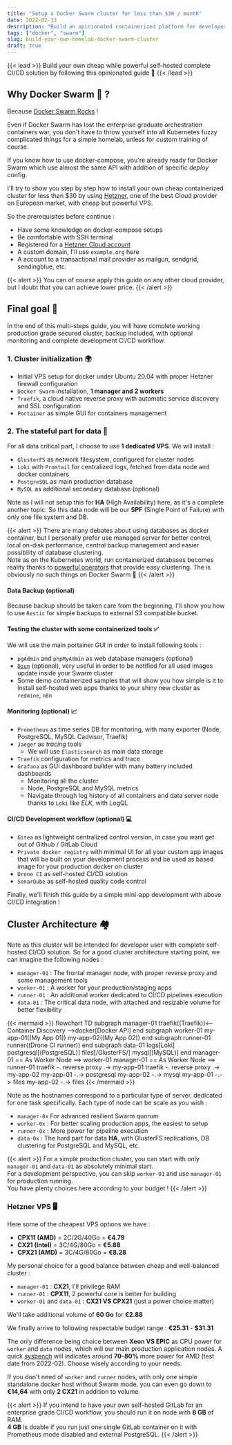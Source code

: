 ```yaml
---
title: "Setup a Docker Swarm cluster for less than $30 / month"
date: 2022-02-13
description: "Build an opinionated containerized platform for developer..."
tags: ["docker", "swarm"]
slug: build-your-own-homelab-docker-swarm-cluster
draft: true
---
```


{{< lead >}}
Build your own cheap while powerful self-hosted complete CI/CD solution by following this opinionated guide 🎉
{{< /lead >}}

## Why Docker Swarm 🧐 ?

Because [Docker Swarm Rocks](https://dockerswarm.rocks/) !

Even if Docker Swarm has lost the enterprise graduate orchestration containers war, you don't have to throw yourself into all Kubernetes fuzzy complicated things for a simple homelab, unless for custom training of course.

If you know how to use docker-compose, you're already ready for Docker Swarm which use almost the same API with addition of specific *deploy* config.

I'll try to show you step by step how to install your own cheap containerized cluster for less than $30 by using [Hetzner](https://www.hetzner.com/), one of the best Cloud provider on European market, with cheap but powerful VPS.

So the prerequisites before continue :

* Have some knowledge on docker-compose setups
* Be comfortable with SSH terminal
* Registered for a [Hetzner Cloud account](https://accounts.hetzner.com/signUp)
* A custom domain, I'll use `example.org` here
* A account to a transactional mail provider as mailgun, sendgrid, sendingblue, etc.

{{< alert >}}
You can of course apply this guide on any other cloud provider, but I doubt that you can achieve lower price.
{{< /alert >}}

## Final goal 🎯

In the end of this multi-steps guide, you will have complete working production grade secured cluster, backup included, with optional monitoring and complete development CI/CD workflow.

### 1. Cluster initialization 🌍

* Initial VPS setup for docker under Ubuntu 20.04 with proper Hetzner firewall configuration
* `Docker Swarm` installation, **1 manager and 2 workers**
* `Traefik`, a cloud native reverse proxy with automatic service discovery and SSL configuration
* `Portainer` as simple GUI for containers management

### 2. The stateful part for data 💾

For all data critical part, I choose to use **1 dedicated VPS**. We will install :

* `GlusterFS` as network filesystem, configured for cluster nodes
* `Loki` with `Promtail` for centralized logs, fetched from data node and docker containers
* `PostgreSQL` as main production database
* `MySQL` as additional secondary database (optional)

Note as I will not setup this for **HA** (High Availability) here, as it's a complete another topic. So this data node will be our **SPF** (Single Point of Failure) with only one file system and DB.

{{< alert >}}
There are many debates about using databases as docker container, but I personally prefer use managed server for better control, local on-disk performance, central backup management and easier possibility of database clustering.  
Note as on the Kubernetes world, run containerized databases becomes reality thanks to [powerful operators](https://github.com/zalando/postgres-operator) that provide easy clustering. The is obviously no such things on Docker Swarm 🙈
{{< /alert >}}

#### Data Backup (optional)

Because backup should be taken care from the beginning, I'll show you how to use `Restic` for simple backups to external S3 compatible bucket.

#### Testing the cluster with some containerized tools ✅

We will use the main portainer GUI in order to install following tools :

* `pgAdmin` and `phpMyAdmin` as web database managers (optional)
* [`Diun`](https://crazymax.dev/diun/) (optional), very useful in order to be notified for all used images update inside your Swarm cluster
* Some demo containerized samples that will show you how simple is it to install self-hosted web apps thanks to your shiny new cluster as `redmine`, `n8n`

#### Monitoring (optional) 📈

* `Prometheus` as time series DB for monitoring, with many exporter (Node, PostgreSQL, MySQL Cadvisor, Traefik)
* `Jaeger` as *tracing* tools
  * We will use `Elasticsearch` as main data storage
* `Traefik` configuration for metrics and trace
* `Grafana` as GUI dashboard builder with many battery included dashboards
  * Monitoring all the cluster
  * Node, PostgreSQL and MySQL metrics
  * Navigate through log history of all containers and data server node thanks to `Loki` like *ELK*, with LogQL

#### CI/CD Development workflow (optional) 💻

* `Gitea` as lightweight centralized control version, in case you want get out of Github / GitLab Cloud
* `Private docker registry` with minimal UI for all your custom app images that will be built on your development process and be used as based image for your production docker on cluster
* `Drone CI` as self-hosted CI/CD solution
* `SonarQube` as self-hosted quality code control

Finally, we'll finish this guide by a simple mini-app development with above CI/CD integration !

## Cluster Architecture 🏘️

Note as this cluster will be intended for developer user with complete self-hosted CI/CD solution. So for a good cluster architecture starting point, we can imagine the following nodes :

* `manager-01` : The frontal manager node, with proper reverse proxy and some management tools
* `worker-01` : A worker for your production/staging apps
* `runner-01` : An additional worker dedicated to CI/CD pipelines execution
* `data-01` : The critical data node, with attached and resizable volume for better flexibility

{{< mermaid >}}
flowchart TD
subgraph manager-01
traefik((Traefik))<-- Container Discovery -->docker[Docker API]
end
subgraph worker-01
my-app-01((My App 01))
my-app-02((My App 02))
end
subgraph runner-01
runner((Drone CI runner))
end
subgraph data-01
logs[Loki]
postgresql[(PostgreSQL)]
files[/GlusterFS/]
mysql[(MySQL)]
end
manager-01 == As Worker Node ==> worker-01
manager-01 == As Worker Node ==> runner-01
traefik -. reverse proxy .-> my-app-01
traefik -. reverse proxy .-> my-app-02
my-app-01 -.-> postgresql
my-app-02 -.-> mysql
my-app-01 -.-> files
my-app-02 -.-> files
{{< /mermaid >}}

Note as the hostnames correspond to a particular type of server, dedicated for one task specifically. Each type of node can be scale as you wish :

* `manager-0x` For advanced resilient Swarm quorum
* `worker-0x` : For better scaling production apps, the easiest to setup
* `runner-0x` : More power for pipeline execution
* `data-0x` : The hard part for data **HA**, with GlusterFS replications, DB clustering for PostgreSQL and MySQL, etc.

{{< alert >}}
For a simple production cluster, you can start with only `manager-01` and `data-01` as absolutely minimal start.  
For a development perspective, you can skip `worker-01` and use `manager-01` for production running.  
You have plenty choices here according to your budget !
{{< /alert >}}

### Hetzner VPS 🖥️

Here some of the cheapest VPS options we have :

* **CPX11 (AMD)** = 2C/2G/40Go = **€4.79**
* **CX21 (Intel)** = 3C/4G/80Go = **€5.88**
* **CPX21 (AMD)** = 3C/4G/80Go = **€8.28**

My personal choice for a good balance between cheap and well-balanced cluster :

* `manager-01` : **CX21**, I'll privilege RAM
* `runner-01` : **CPX11**, 2 powerful core is better for building
* `worker-01` and `data-01` : **CX21 VS CPX21** (just a power choice matter)

We'll take additional volume of **60 Go** for **€2.88**

We finally arrive to following respectable budget range : **€25.31** - **$31.31**

The only difference being choice between **Xeon VS EPIC** as CPU power for `worker` and `data` nodes, which will our main production application nodes. A quick [sysbench](https://github.com/akopytov/sysbench) will indicates around **70-80%** more power for AMD (test date from 2022-02).
Choose wisely according to your needs.

If you don't need of `worker` and `runner` nodes, with only one simple standalone docker host without Swarm mode, you can even go down to **€14,64** with only **2 CX21** in addition to volume.

{{< alert >}}
If you intend to have your own self-hosted GitLab for an enterprise grade CI/CD workflow, you should run it on node with **8 GB** of RAM.  
**4 GB** is doable if you run just one single GitLab container on it with Prometheus mode disabled and external PostgreSQL.
{{< /alert >}}
